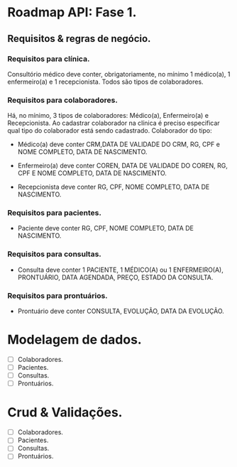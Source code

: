 # Roadmap API: Fase 1.
## Requisitos & regras de negócio.
### Requisitos para clínica.
Consultório médico deve conter, obrigatoriamente, no mínimo 1 médico(a), 1 enfermeiro(a) e 1 recepcionista. Todos são tipos de colaboradores.
### Requisitos para colaboradores.
Há, no mínimo, 3 tipos de colaboradores: Médico(a), Enfermeiro(a) e Recepcionista. Ao cadastrar colaborador na clínica é preciso especificar qual tipo do colaborador está sendo cadastrado. Colaborador do tipo: 
* Médico(a) deve conter CRM,DATA DE VALIDADE DO CRM, RG, CPF e NOME COMPLETO, DATA DE NASCIMENTO.
- Enfermeiro(a) deve conter COREN, DATA DE VALIDADE DO COREN, RG, CPF E NOME COMPLETO, DATA DE NASCIMENTO.
* Recepcionista deve conter RG, CPF, NOME COMPLETO, DATA DE NASCIMENTO. 

### Requisitos para pacientes.
* Paciente deve conter RG, CPF, NOME COMPLETO, DATA DE NASCIMENTO.

### Requisitos para consultas.
* Consulta deve conter 1 PACIENTE, 1 MÉDICO(A) ou 1 ENFERMEIRO(A), PRONTUÁRIO, DATA AGENDADA, PREÇO, ESTADO DA CONSULTA.

### Requisitos para prontuários.
* Prontuário deve conter CONSULTA, EVOLUÇÃO, DATA DA EVOLUÇÃO.

# Modelagem de dados.
- [ ] Colaboradores.
- [ ] Pacientes.
- [ ] Consultas.
- [ ] Prontuários.

# Crud & Validações.
- [ ] Colaboradores.
- [ ] Pacientes.
- [ ] Consultas.
- [ ] Prontuários.

